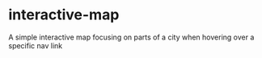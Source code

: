 # interactive-map
 A simple interactive map focusing on parts of a city when hovering over a specific nav link
